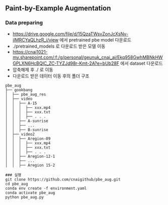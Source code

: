 ## Paint-by-Example Augmentation

### Data preparing
- https://drive.google.com/file/d/15QzaTWsvZonJcXsNv-ilMRCYaQLhzR_i/view 에서 pretrained pbe model 다운로드
- ./pretrained_models 로 다운로드 받은 모델 이동
- https://cnai1021-my.sharepoint.com/:f:/g/personal/geunuk_cnai_ai/Ekq958GwhMBNkHWGPLXN6HcBQlC_ZC-TYZJd98r-Kmt-2A?e=bUb28F 에서 dataset 다운로드
- 압축해제 후 ./ 로 이동
- 다운로드 받은 데이터 이동 후의 폴더 구조
```
pbe_aug
├── gookbang
│  ├── pbe_aug_res
│  ├── video
│  │  ├── A-15
│  │  │  ├── xxx.mp4
│  │  │  ├── xxx.txt
│  │  │  ├── . . .
│  │  ├── A-sunrise
│  │  ├── ...
│  │  ├── B-sunrise
│  ├── video2
│  │  ├── Aregion-09
│  │  │  ├── xxx.mp4
│  │  │  ├── xxx.txt
│  │  │  ├── . . .
│  │  ├── Aregion-12-1
│  │  ├── ...
│  │  ├── Aregion 15-2
```

```
### 실행
git clone https://github.com/cnaigithub/pbe_aug.git
cd pbe_aug
conda env create -f environment.yaml
conda activate pbe_aug
python pbe_aug.py 
```